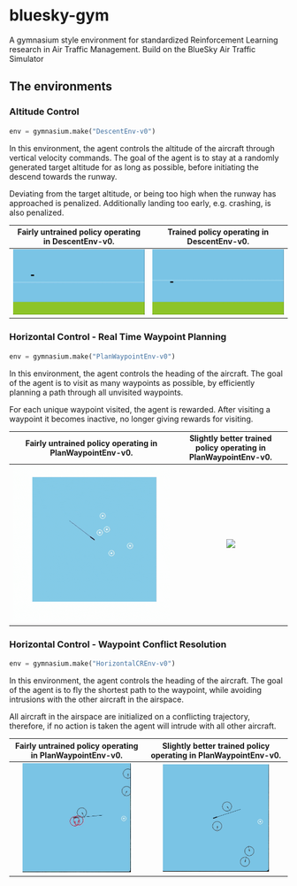 # bluesky-gym
A gymnasium style environment for standardized Reinforcement Learning research in Air Traffic Management.
Build on the BlueSky Air Traffic Simulator 

## The environments

### Altitude Control

```python
env = gymnasium.make("DescentEnv-v0")
```

In this environment, the agent controls the altitude of the aircraft through vertical velocity commands. The goal of the agent is to stay at a randomly generated target altitude for as long as possible, before initiating the descend towards the runway. 

Deviating from the target altitude, or being too high when the runway has approached is penalized. Additionally landing too early, e.g. crashing, is also penalized.

Fairly untrained policy operating in DescentEnv-v0. |Trained policy operating in DescentEnv-v0.
:--------------------------------------------------:|:--------------------------------------------------:
![](docs/media/DescentEnv-v0/untrained_policy.gif)                |![](docs/media/DescentEnv-v0/trained_policy.gif)   

### Horizontal Control - Real Time Waypoint Planning

```python
env = gymnasium.make("PlanWaypointEnv-v0")
```

In this environment, the agent controls the heading of the aircraft. The goal of the agent is to visit as many waypoints as possible, by efficiently planning a path through all unvisited waypoints. 

For each unique waypoint visited, the agent is rewarded. After visiting a waypoint it becomes inactive, no longer giving rewards for visiting.

Fairly untrained policy operating in PlanWaypointEnv-v0. | Slightly better trained policy operating in PlanWaypointEnv-v0.
:--------------------------------------------------:|:--------------------------------------------------:
![](docs/media/PlanWaypointEnv-v0/untrained_policy.gif)                |![](docs/media/PlanWaypointEnv-v0/trained_policy.gif)   

### Horizontal Control - Waypoint Conflict Resolution

```python
env = gymnasium.make("HorizontalCREnv-v0")
```

In this environment, the agent controls the heading of the aircraft. The goal of the agent is to fly the shortest path to the waypoint, while avoiding intrusions with the other aircraft in the airspace.

All aircraft in the airspace are initialized on a conflicting trajectory, therefore, if no action is taken the agent will intrude with all other aircraft.

Fairly untrained policy operating in PlanWaypointEnv-v0. | Slightly better trained policy operating in PlanWaypointEnv-v0.
:--------------------------------------------------:|:--------------------------------------------------:
<img src="docs/media/HorizontalCREnv-v0/untrained_policy.gif" width=85% height=85%>             |<img src="docs/media/HorizontalCREnv-v0/trained_policy.gif" width=78% height=78%> 




